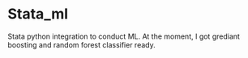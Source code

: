 # Stata_ml
Stata python integration to conduct ML. At the moment, I got grediant boosting and random forest classifier ready.

